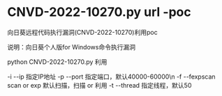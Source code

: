 # CNVD-2022-10270.py url -poc
向日葵远程代码执行漏洞(CNVD-2022-10270)利用poc

说明：向日葵个人版for Windows命令执行漏洞

python CNVD-2022-10270.py  利用

-i    --ip               指定IP地址
-p   --port           指定端口，默认40000-60000\n
-f   --fexpscan     scan or exp    默认扫描，扫描 or 利用
-t    --thread       指定线程，默认50
